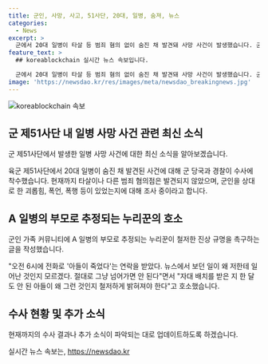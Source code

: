 ```yaml
---
title: 군인, 사망, 사고, 51사단, 20대, 일병, 숨져, 뉴스
categories:
  - News
excerpt: >
  군에서 20대 일병이 타살 등 범죄 혐의 없이 숨진 채 발견돼 사망 사건이 발생했습니다. 군과 경찰은 괴롭힘 여부를 조사 중이며, 사고 경위를 확인 중입니다. 사고 발생에 대해 가족과 누리꾼은 진상규명을 요구하고 있습니다. 숨진 일병의 부모로 추정되는 누리꾼은 자대 배치를 받은 지 한 달도 안 된 아들이 왜 그런 것인지 철저하게 밝혀져야 한다고 호소했습니다. (150자)
feature_text: >
  ## koreablockchain 실시간 뉴스 속보입니다.

  군에서 20대 일병이 타살 등 범죄 혐의 없이 숨진 채 발견돼 사망 사건이 발생했습니다. 군과 경찰은 괴롭힘 여부를 조사 중이며, 사고 경위를 확인 중입니다. 사고 발생에 대해 가족과 누리꾼은 진상규명을 요구하고 있습니다. 숨진 일병의 부모로 추정되는 누리꾼은 자대 배치를 받은 지 한 달도 안 된 아들이 왜 그런 것인지 철저하게 밝혀져야 한다고 호소했습니다. (150자)
image: 'https://newsdao.kr/res/images/meta/newsdao_breakingnews.jpg'
---
```


<p><img src="https://newsdao.kr/res/images/meta/newsdao_breakingnews.jpg" alt="koreablockchain 속보" /></p>

<h2 data-ke-size="size26">군 제51사단 내 일병 사망 사건 관련 최신 소식</h2>

<p>군 제51사단에서 발생한 일병 사망 사건에 대한 최신 소식을 알아보겠습니다.</p>

<p data-ke-size="size16">육군 제51사단에서 20대 일병이 숨진 채 발견된 사건에 대해 군 당국과 경찰이 수사에 착수했습니다. 현재까지 타살이나 다른 범죄 혐의점은 발견되지 않았으며, 군인을 상대로 한 괴롭힘, 폭언, 폭행 등이 있었는지에 대해 조사 중이라고 합니다.</p>

<h2 data-ke-size="size26">A 일병의 부모로 추정되는 누리꾼의 호소</h2>

<p>군인 가족 커뮤니티에 A 일병의 부모로 추정되는 누리꾼이 철저한 진상 규명을 촉구하는 글을 작성했습니다.</p>

<p data-ke-size="size16">"오전 6시에 전화로 '아들이 죽었다'는 연락을 받았다. 뉴스에서 보던 일이 왜 저한테 일어난 것인지 모르겠다. 절대로 그냥 넘어가면 안 된다"면서 "자대 배치를 받은 지 한 달도 안 된 아들이 왜 그런 것인지 철저하게 밝혀져야 한다"고 호소했습니다.</p>

<h2 data-ke-size="size26">수사 현황 및 추가 소식</h2>

<p>현재까지의 수사 결과나 추가 소식이 파악되는 대로 업데이트하도록 하겠습니다.</p>
실시간 뉴스 속보는, <a href="https://newsdao.kr" rel="dofollow">https://newsdao.kr</a>


